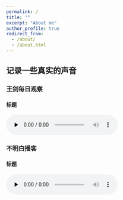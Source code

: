 ```yaml
---
permalink: /
title: ""
excerpt: "About me"
author_profile: true
redirect_from: 
  - /about/
  - /about.html
---
```



## 记录一些真实的声音



### 王剑每日观察

#### 标题
<audio id="audio" controls="" preload="none">
      <source id="mp3" src="https://lovechina-remembertruth.github.io/files/audio20220527.mp3">
</audio>


### 不明白播客

#### 标题
<audio id="audio" controls="" preload="none">
      <source id="mp3" src="https://lovechina-remembertruth.github.io/files/audio20220527.mp3">
</audio>















